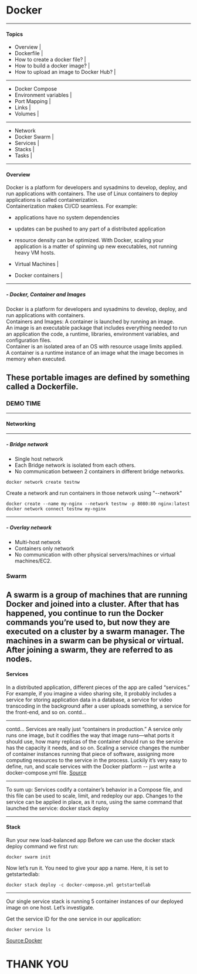 # Docker
---
#### Topics
 - Overview |
 - Dockerfile |
  - How to create a docker file? |
 - How to build a docker image? |
 - How to upload an image to Docker Hub? |
---
 - Docker Compose 
 - Environment variables |
 - Port Mapping |
 - Links |
 - Volumes |
---
 - Network 
 - Docker Swarm |
  - Services |
  - Stacks |
  - Tasks |
---
#### Overview 
Docker is a platform for developers and sysadmins to develop, deploy, and run applications with containers. The use of Linux containers to deploy applications is called containerization.  
Containerization makes CI/CD seamless. For example:  
- applications have no system dependencies
- updates can be pushed to any part of a distributed application
- resource density can be optimized.
With Docker, scaling your application is a matter of spinning up new executables, not running heavy VM hosts.

 - Virtual Machines |
 - Docker containers |
---
##### - Docker, Container and Images
Docker is a platform for developers and sysadmins to develop, deploy, and run applications with containers.  
Containers and Images: A container is launched by running an image.  
An image is an executable package that includes everything needed to run an application the code, a runtime, libraries, environment variables, and configuration files.  
Container is an isolated area of an OS with resource usage limits applied.  
A container is a runtime instance of an image what the image becomes in memory when executed.

These portable images are defined by something called a Dockerfile.
---
### DEMO TIME
---
#### Networking
---
##### - Bridge network 
- Single host network
- Each Bridge network is isolated from each others.
- No communication between 2 containers in different bridge networks.
```
docker network create testnw
```
Create a network and run containers in those network using "--network"
```
docker create --name my-nginx --network testnw -p 8080:80 nginx:latest
docker network connect testnw my-nginx
```
---
##### - Overlay network 
- Multi-host network
- Containers only network
- No communication with other physical servers/machines or virtual machines/EC2.

### Swarm

A swarm is a group of machines that are running Docker and joined into a cluster. After that has happened, you continue to run the Docker commands you’re used to, but now they are executed on a cluster by a swarm manager. The machines in a swarm can be physical or virtual. After joining a swarm, they are referred to as nodes.
---


#### Services
In a distributed application, different pieces of the app are called “services.” For example, if you imagine a video sharing site, it probably includes a service for storing application data in a database, a service for video transcoding in the background after a user uploads something, a service for the front-end, and so on.
contd...

---
contd...
Services are really just “containers in production.” A service only runs one image, but it codifies the way that image runs—what ports it should use, how many replicas of the container should run so the service has the capacity it needs, and so on. Scaling a service changes the number of container instances running that piece of software, assigning more computing resources to the service in the process.
Luckily it’s very easy to define, run, and scale services with the Docker platform -- just write a docker-compose.yml file.
[Source](https://docs.docker.com/get-started/part3/#run-your-new-load-balanced-app)

---

To sum up: Services codify a container’s behavior in a Compose file, and this file can be used to scale, limit, and redeploy our app. Changes to the service can be applied in place, as it runs, using the same command that launched the service: docker stack deploy

---

#### Stack

Run your new load-balanced app
Before we can use the docker stack deploy command we first run:
```
docker swarm init
```

Now let’s run it. You need to give your app a name. Here, it is set to getstartedlab:
```
docker stack deploy -c docker-compose.yml getstartedlab
```

---

Our single service stack is running 5 container instances of our deployed image on one host. Let’s investigate.

Get the service ID for the one service in our application:
```
docker service ls
```

[Source:Docker](https://docs.docker.com/get-started/part3/#run-your-new-load-balanced-app)

# THANK YOU
